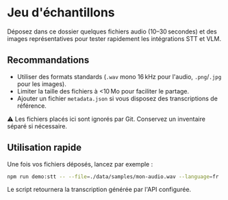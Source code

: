 # Jeu d'échantillons

Déposez dans ce dossier quelques fichiers audio (10–30 secondes) et des images représentatives pour tester rapidement les intégrations STT et VLM.

## Recommandations
- Utiliser des formats standards (`.wav` mono 16 kHz pour l'audio, `.png`/`.jpg` pour les images).
- Limiter la taille des fichiers à <10 Mo pour faciliter le partage.
- Ajouter un fichier `metadata.json` si vous disposez des transcriptions de référence.

⚠️ Les fichiers placés ici sont ignorés par Git. Conservez un inventaire séparé si nécessaire.

## Utilisation rapide

Une fois vos fichiers déposés, lancez par exemple :

```bash
npm run demo:stt -- --file=./data/samples/mon-audio.wav --language=fr
```

Le script retournera la transcription générée par l'API configurée.
